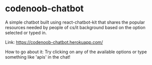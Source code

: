 # codenoob-chatbot
A simple chatbot built using react-chatbot-kit that shares the popular resources needed by people of cs/it background based on the option selected or typed in.

Link:
https://codenoob-chatbot.herokuapp.com/

How to go about it:
Try clicking on any of the available options or type something like 'apis' in the chat!
